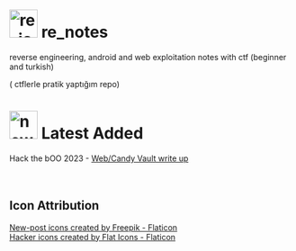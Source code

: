 # <img src="https://github.com/arzuozkan/re_notes/assets/48025290/d1ff92bb-3ee8-4fba-90b1-e316995e4ce1" alt="re_icon" width="50"> re_notes
reverse engineering, android and web exploitation notes with ctf (beginner and turkish)

( ctflerle pratik yaptığım repo)

#  <img src="https://github.com/arzuozkan/re_notes/assets/48025290/d5f51b9f-ec2f-438b-8f32-fc704adf4587" alt="new_icon" width="50"> Latest Added

Hack the bOO 2023 - [Web/Candy Vault write up](https://github.com/arzuozkan/re_notes/blob/master/web%20exploitation/htb/CandyVault%20-%20Hack%20the%20Boo%20Practice%202023.md)
<br>
<br>
<br>


## Icon Attribution
<a href="https://www.flaticon.com/free-icons/new-post" title="new-post icons">New-post icons created by Freepik - Flaticon</a> <br>
<a href="https://www.flaticon.com/free-icons/hacker" title="hacker icons">Hacker icons created by Flat Icons - Flaticon</a>
